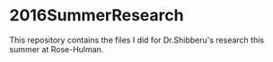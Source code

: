 # 2016SummerResearch
This repository contains the files I did for Dr.Shibberu's research this summer at Rose-Hulman.
